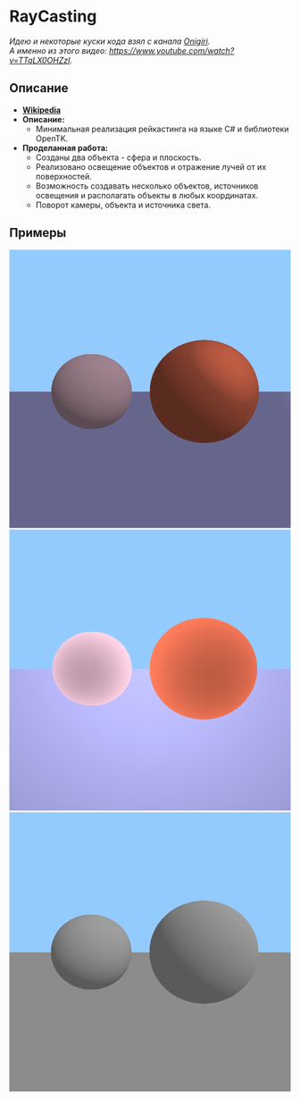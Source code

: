 # RayCasting

*Идею и некоторые куски кода взял с канала [Onigiri](https://www.youtube.com/channel/UCzdmz_lLWT_dPqOvFjXAMVg).*  
*А именно из этого видео: https://www.youtube.com/watch?v=TTqLX0OHZzI.*

## Описание
- __[Wikipedia](https://ru.wikipedia.org/wiki/Ray_casting)__
- __Описание:__
  - Минимальная реализация рейкастинга на языке C# и библиотеки OpenTK.
- __Проделанная работа:__
  - Созданы два объекта - сфера и плоскость.
  - Реализовано освещение объектов и отражение лучей от их поверхностей.
  - Возможность создавать несколько объектов, источников освещения и располагать объекты в любых координатах.
  - Поворот камеры, объекта и источника света.

## Примеры
![Ray tracing with reflection and color](RayCasting/examples/WithReflectionAndColor.png)
![Ray tracing with strong lighting](RayCasting/examples/StrongLighting.png)
![Ray tracing without reflection and color](RayCasting/examples/WithoutReflectionAndColor.png)
